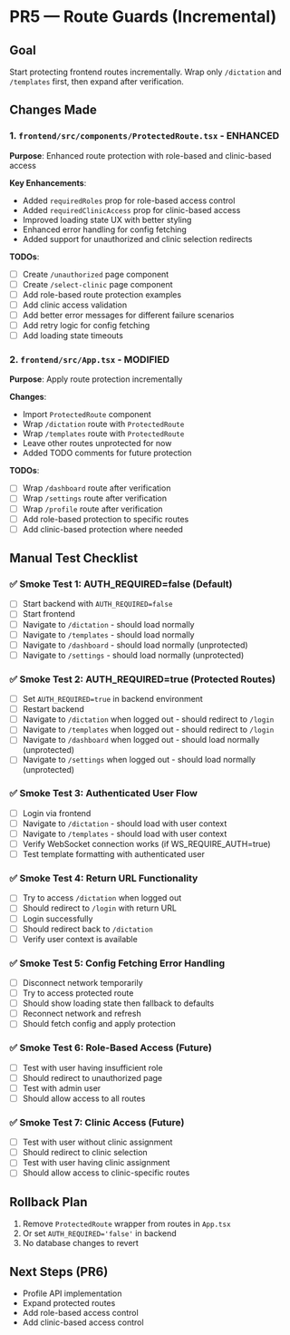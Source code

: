 # PR5 — Route Guards (Incremental)

## Goal
Start protecting frontend routes incrementally. Wrap only `/dictation` and `/templates` first, then expand after verification.

## Changes Made

### 1. `frontend/src/components/ProtectedRoute.tsx` - ENHANCED
**Purpose**: Enhanced route protection with role-based and clinic-based access

**Key Enhancements**:
- Added `requiredRoles` prop for role-based access control
- Added `requiredClinicAccess` prop for clinic-based access
- Improved loading state UX with better styling
- Enhanced error handling for config fetching
- Added support for unauthorized and clinic selection redirects

**TODOs**:
- [ ] Create `/unauthorized` page component
- [ ] Create `/select-clinic` page component
- [ ] Add role-based route protection examples
- [ ] Add clinic access validation
- [ ] Add better error messages for different failure scenarios
- [ ] Add retry logic for config fetching
- [ ] Add loading state timeouts

### 2. `frontend/src/App.tsx` - MODIFIED
**Purpose**: Apply route protection incrementally

**Changes**:
- Import `ProtectedRoute` component
- Wrap `/dictation` route with `ProtectedRoute`
- Wrap `/templates` route with `ProtectedRoute`
- Leave other routes unprotected for now
- Added TODO comments for future protection

**TODOs**:
- [ ] Wrap `/dashboard` route after verification
- [ ] Wrap `/settings` route after verification
- [ ] Wrap `/profile` route after verification
- [ ] Add role-based protection to specific routes
- [ ] Add clinic-based protection where needed

## Manual Test Checklist

### ✅ Smoke Test 1: AUTH_REQUIRED=false (Default)
- [ ] Start backend with `AUTH_REQUIRED=false`
- [ ] Start frontend
- [ ] Navigate to `/dictation` - should load normally
- [ ] Navigate to `/templates` - should load normally
- [ ] Navigate to `/dashboard` - should load normally (unprotected)
- [ ] Navigate to `/settings` - should load normally (unprotected)

### ✅ Smoke Test 2: AUTH_REQUIRED=true (Protected Routes)
- [ ] Set `AUTH_REQUIRED=true` in backend environment
- [ ] Restart backend
- [ ] Navigate to `/dictation` when logged out - should redirect to `/login`
- [ ] Navigate to `/templates` when logged out - should redirect to `/login`
- [ ] Navigate to `/dashboard` when logged out - should load normally (unprotected)
- [ ] Navigate to `/settings` when logged out - should load normally (unprotected)

### ✅ Smoke Test 3: Authenticated User Flow
- [ ] Login via frontend
- [ ] Navigate to `/dictation` - should load with user context
- [ ] Navigate to `/templates` - should load with user context
- [ ] Verify WebSocket connection works (if WS_REQUIRE_AUTH=true)
- [ ] Test template formatting with authenticated user

### ✅ Smoke Test 4: Return URL Functionality
- [ ] Try to access `/dictation` when logged out
- [ ] Should redirect to `/login` with return URL
- [ ] Login successfully
- [ ] Should redirect back to `/dictation`
- [ ] Verify user context is available

### ✅ Smoke Test 5: Config Fetching Error Handling
- [ ] Disconnect network temporarily
- [ ] Try to access protected route
- [ ] Should show loading state then fallback to defaults
- [ ] Reconnect network and refresh
- [ ] Should fetch config and apply protection

### ✅ Smoke Test 6: Role-Based Access (Future)
- [ ] Test with user having insufficient role
- [ ] Should redirect to unauthorized page
- [ ] Test with admin user
- [ ] Should allow access to all routes

### ✅ Smoke Test 7: Clinic Access (Future)
- [ ] Test with user without clinic assignment
- [ ] Should redirect to clinic selection
- [ ] Test with user having clinic assignment
- [ ] Should allow access to clinic-specific routes

## Rollback Plan
1. Remove `ProtectedRoute` wrapper from routes in `App.tsx`
2. Or set `AUTH_REQUIRED='false'` in backend
3. No database changes to revert

## Next Steps (PR6)
- Profile API implementation
- Expand protected routes
- Add role-based access control
- Add clinic-based access control
